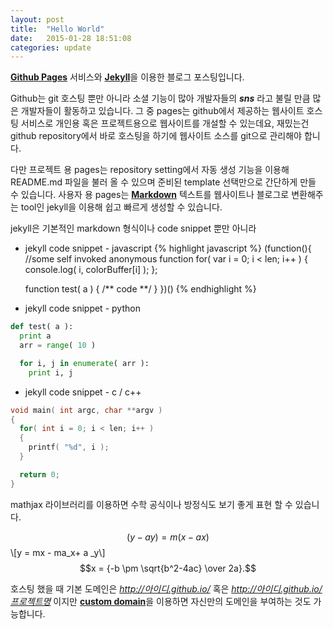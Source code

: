 ```yaml
---
layout: post
title:  "Hello World"
date:   2015-01-28 18:51:08
categories: update
---
```

[**Github Pages**][github-pages] 서비스와 [**Jekyll**][jekyll]을 이용한 블로그 포스팅입니다. 

Github는 git 호스팅 뿐만 아니라 소셜 기능이 많아 개발자들의 **_sns_** 라고 불릴 만큼 많은 개발자들이 활동하고 있습니다. 그 중 pages는 github에서 제공하는 웹사이트 호스팅 서비스로 개인용 혹은 프로젝트용으로 웹사이트를 개설할 수 있는데요, 재밌는건 github repository에서 바로 호스팅을 하기에 웹사이트 소스를 git으로 관리해야 합니다. 

다만 프로젝트 용 pages는 repository setting에서 자동 생성 기능을 이용해 README.md 파일을 불러 올 수 있으며 준비된 template 선택만으로 간단하게 만들 수 있습니다. 사용자 용 pages는 [__Markdown__][markdown] 텍스트를 웹사이트나 블로그로 변환해주는 tool인 jekyll을 이용해 쉽고 빠르게 생성할 수 있습니다.

jekyll은 기본적인 markdown 형식이나 code snippet 뿐만 아니라 

* jekyll code snippet - javascript
{% highlight javascript %}
(function(){
  //some self invoked anonymous function
  for( var i = 0; i < len; i++ )
  {
    console.log( i, colorBuffer[i] );
  };

  function test( a )
  {
    /** code **/
  }
})()
{% endhighlight %}

* jekyll code snippet - python

```python
def test( a ):
  print a
  arr = range( 10 )

  for i, j in enumerate( arr ):
    print i, j
```
* jekyll code snippet - c / c++


```c
void main( int argc, char **argv )
{
  for( int i = 0; i < len; i++ )
  {
    printf( "%d", i );
  }

  return 0;
}
```

mathjax 라이브러리를 이용하면 수학 공식이나 방정식도 보기 좋게 표현 할 수 있습니다.

$$(y-ay) = m( x - ax )$$
\\[y = mx - ma_x+ a _y\\]
$$x = {-b \pm \sqrt{b^2-4ac} \over 2a}.$$


호스팅 했을 때 기본 도메인은 _http://아이디.github.io/_ 혹은 _http://아이디.github.io/프로젝트명_
 이지만 [**custom domain**][gh-help-customdomain]을 이용하면 자신만의 도메인을 부여하는 것도 가능합니다.

[jekyll]:      http://jekyllrb.com
[github-pages]: https://pages.github.com/
[markdown]: http://daringfireball.net/projects/markdown/
[gh-help-customdomain]: https://help.github.com/articles/setting-up-a-custom-domain-with-github-pages/